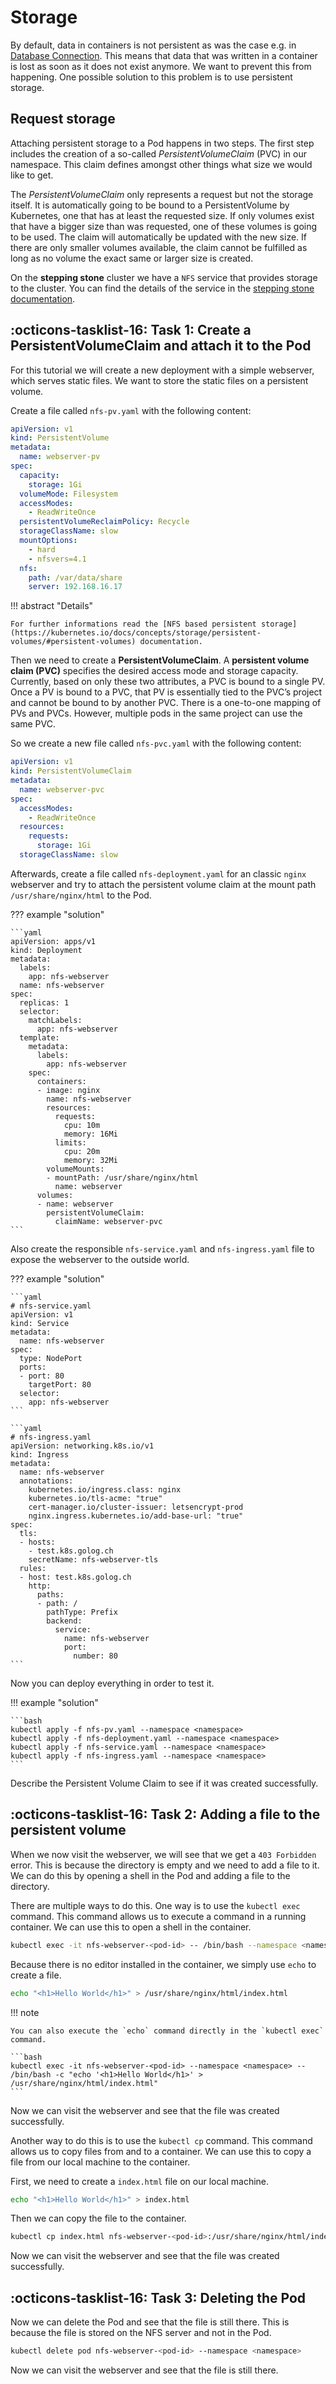 # Storage

By default, data in containers is not persistent as was the case e.g. in [Database Connection](./database-connection.md). This means that data that was written in a container is lost as soon as it does not exist anymore. We want to prevent this from happening. One possible solution to this problem is to use persistent storage.

## Request storage
Attaching persistent storage to a Pod happens in two steps. The first step includes the creation of a so-called *PersistentVolumeClaim* (PVC) in our namespace. This claim defines amongst other things what size we would like to get.

The *PersistentVolumeClaim* only represents a request but not the storage itself. It is automatically going to be bound to a PersistentVolume by Kubernetes, one that has at least the requested size. If only volumes exist that have a bigger size than was requested, one of these volumes is going to be used. The claim will automatically be updated with the new size. If there are only smaller volumes available, the claim cannot be fulfilled as long as no volume the exact same or larger size is created.

On the **stepping stone** cluster we have a `NFS` service that provides storage to the cluster. 
You can find the details of the service in the [stepping stone documentation](https://wiki.golog.ch/wiki/Category:Customer:_Golog_AG).

## :octicons-tasklist-16: **Task 1**: Create a PersistentVolumeClaim and attach it to the Pod
For this tutorial we will create a new deployment with a simple webserver, which serves static files. We want to store the static files on a persistent volume.

Create a file called `nfs-pv.yaml` with the following content:

```yaml
apiVersion: v1
kind: PersistentVolume
metadata:
  name: webserver-pv
spec:
  capacity:
    storage: 1Gi
  volumeMode: Filesystem
  accessModes:
    - ReadWriteOnce
  persistentVolumeReclaimPolicy: Recycle
  storageClassName: slow
  mountOptions:
    - hard
    - nfsvers=4.1
  nfs:
    path: /var/data/share
    server: 192.168.16.17
```

!!! abstract "Details"

    For further informations read the [NFS based persistent storage](https://kubernetes.io/docs/concepts/storage/persistent-volumes/#persistent-volumes) documentation.

Then we need to create a **PersistentVolumeClaim**.
A **persistent volume claim (PVC)** specifies the desired access mode and storage capacity. Currently, based on only these two attributes, a PVC is bound to a single PV. Once a PV is bound to a PVC, that PV is essentially tied to the PVC’s project and cannot be bound to by another PVC. There is a one-to-one mapping of PVs and PVCs. However, multiple pods in the same project can use the same PVC.

So we create a new file called `nfs-pvc.yaml` with the following content:

```yaml
apiVersion: v1
kind: PersistentVolumeClaim
metadata:
  name: webserver-pvc
spec:
  accessModes:
    - ReadWriteOnce
  resources:
    requests:
      storage: 1Gi
  storageClassName: slow
```

Afterwards, create a file called `nfs-deployment.yaml` for an classic `nginx` webserver and try to attach the persistent volume claim at the mount path `/usr/share/nginx/html` to the Pod. 

??? example "solution"

    ```yaml
    apiVersion: apps/v1
    kind: Deployment
    metadata:
      labels:
        app: nfs-webserver
      name: nfs-webserver
    spec:
      replicas: 1
      selector:
        matchLabels:
          app: nfs-webserver
      template:
        metadata:
          labels:
            app: nfs-webserver
        spec:
          containers:
          - image: nginx
            name: nfs-webserver
            resources:
              requests:
                cpu: 10m
                memory: 16Mi
              limits:
                cpu: 20m
                memory: 32Mi
            volumeMounts:
            - mountPath: /usr/share/nginx/html
              name: webserver
          volumes:
          - name: webserver
            persistentVolumeClaim:
              claimName: webserver-pvc
    ```

Also create the responsible `nfs-service.yaml` and `nfs-ingress.yaml` file to expose the webserver to the outside world.

??? example "solution"

    ```yaml
    # nfs-service.yaml
    apiVersion: v1
    kind: Service
    metadata:
      name: nfs-webserver
    spec:
      type: NodePort
      ports:
      - port: 80
        targetPort: 80
      selector:
        app: nfs-webserver
    ```

    ```yaml
    # nfs-ingress.yaml
    apiVersion: networking.k8s.io/v1
    kind: Ingress
    metadata:
      name: nfs-webserver
      annotations:
        kubernetes.io/ingress.class: nginx
        kubernetes.io/tls-acme: "true"
        cert-manager.io/cluster-issuer: letsencrypt-prod
        nginx.ingress.kubernetes.io/add-base-url: "true"
    spec:
      tls:
      - hosts:
        - test.k8s.golog.ch
        secretName: nfs-webserver-tls
      rules:
      - host: test.k8s.golog.ch
        http:
          paths:
          - path: /
            pathType: Prefix
            backend:
              service:
                name: nfs-webserver
                port:
                  number: 80
    ```

Now you can deploy everything in order to test it.

!!! example "solution"

    ```bash
    kubectl apply -f nfs-pv.yaml --namespace <namespace>
    kubectl apply -f nfs-deployment.yaml --namespace <namespace>
    kubectl apply -f nfs-service.yaml --namespace <namespace>
    kubectl apply -f nfs-ingress.yaml --namespace <namespace>
    ```

Describe the Persistent Volume Claim to see if it was created successfully.

## :octicons-tasklist-16: **Task 2**: Adding a file to the persistent volume
When we now visit the webserver, we will see that we get a `403 Forbidden` error. This is because the directory is empty and we need to add a file to it. We can do this by opening a shell in the Pod and adding a file to the directory.

There are multiple ways to do this. One way is to use the `kubectl exec` command. This command allows us to execute a command in a running container. We can use this to open a shell in the container.

```bash
kubectl exec -it nfs-webserver-<pod-id> -- /bin/bash --namespace <namespace>
```

Because there is no editor installed in the container, we simply use `echo` to create a file.

```bash
echo "<h1>Hello World</h1>" > /usr/share/nginx/html/index.html
```

!!! note

    You can also execute the `echo` command directly in the `kubectl exec` command.

    ```bash
    kubectl exec -it nfs-webserver-<pod-id> --namespace <namespace> -- /bin/bash -c "echo '<h1>Hello World</h1>' > /usr/share/nginx/html/index.html"
    ```

Now we can visit the webserver and see that the file was created successfully.

Another way to do this is to use the `kubectl cp` command. This command allows us to copy files from and to a container. We can use this to copy a file from our local machine to the container.

First, we need to create a `index.html` file on our local machine.

```bash
echo "<h1>Hello World</h1>" > index.html
```

Then we can copy the file to the container.

```bash
kubectl cp index.html nfs-webserver-<pod-id>:/usr/share/nginx/html/index.html --namespace <namespace>
```

Now we can visit the webserver and see that the file was created successfully.


## :octicons-tasklist-16: **Task 3**: Deleting the Pod
Now we can delete the Pod and see that the file is still there. This is because the file is stored on the NFS server and not in the Pod.

```bash
kubectl delete pod nfs-webserver-<pod-id> --namespace <namespace>
```

Now we can visit the webserver and see that the file is still there.
